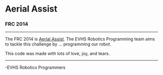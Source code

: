 # Aerial Assist 
### FRC 2014 
----

The FRC 2014 is [Aerial Assist](http://www.usfirst.org/roboticsprograms/frc/2014-game). The EVHS Robotics Programming team aims to tackle this challenge by ... programming our robot. 

This code was made with lots of love, joy, and tears. 

---

-EVHS Robotics Programmers
